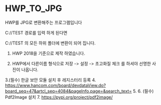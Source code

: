 # HWP_TO_JPG
HWP를 JPG로 변환해주는 프로그램입니다


C://TEST 경로를 입력 하게 된다면

 C://TEST 의 모든 하위 폴더에 변환이 되어 집니다.
 
 1. HWP 2018을 기준으로 제작 하였습니다.
 
 2. HWP에서 다른이름 형식으로 저장 -> 설정 -> 초고화질 체크 를 하셔야 선명한 사진이 나옵니다.

 3.(필수) 한글 보안 모듈 설치 후 레지스터리 등록
 4. https://www.hancom.com/board/devdataView.do?board_seq=47&artcl_seq=4084&pageInfo.page=&search_text=
 5. 
 6. (필수) Pdf2Image 설치 
 7. https://pypi.org/project/pdf2image/
 
